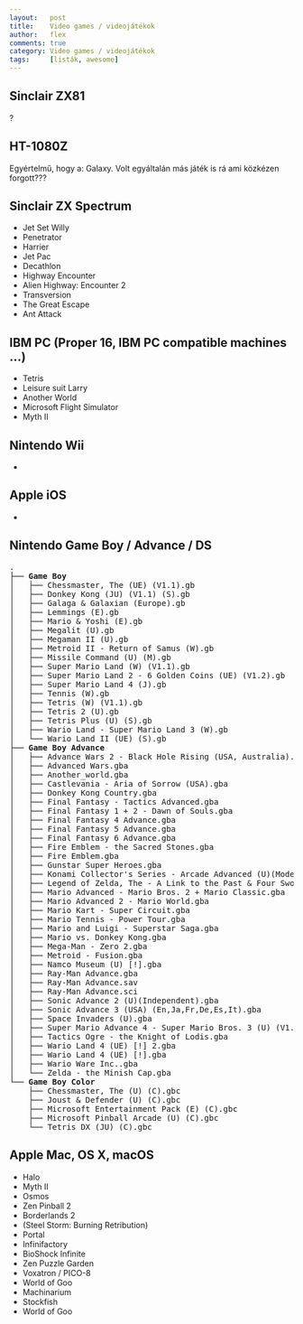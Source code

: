 ```yaml
---
layout:   post
title:    Video games / videojátékok
author:   flex
comments: true
category: Video games / videojátékok
tags:     [listák, awesome]
---
```


## Sinclair ZX81

?

## HT-1080Z

Egyértelmű, hogy a: Galaxy. 
Volt egyáltalán más játék is rá ami közkézen forgott???

## Sinclair ZX Spectrum

* Jet Set Willy
* Penetrator
* Harrier
* Jet Pac
* Decathlon
* Highway Encounter
* Alien Highway: Encounter 2
* Transversion
* The Great Escape
* Ant Attack

## IBM PC (Proper 16, IBM PC compatible machines ...)

* Tetris
* Leisure suit Larry
* Another World
* Microsoft Flight Simulator
* Myth II

## Nintendo Wii

* 

## Apple iOS

* 

## Nintendo Game Boy / Advance / DS

<pre class="terminal">
.
├── <strong>Game Boy</strong>
│   ├── Chessmaster, The (UE) (V1.1).gb
│   ├── Donkey Kong (JU) (V1.1) (S).gb
│   ├── Galaga & Galaxian (Europe).gb
│   ├── Lemmings (E).gb
│   ├── Mario & Yoshi (E).gb
│   ├── Megalit (U).gb
│   ├── Megaman II (U).gb
│   ├── Metroid II - Return of Samus (W).gb
│   ├── Missile Command (U) (M).gb
│   ├── Super Mario Land (W) (V1.1).gb
│   ├── Super Mario Land 2 - 6 Golden Coins (UE) (V1.2).gb
│   ├── Super Mario Land 4 (J).gb
│   ├── Tennis (W).gb
│   ├── Tetris (W) (V1.1).gb
│   ├── Tetris 2 (U).gb
│   ├── Tetris Plus (U) (S).gb
│   ├── Wario Land - Super Mario Land 3 (W).gb
│   └── Wario Land II (UE) (S).gb
├── <strong>Game Boy Advance</strong>
│   ├── Advance Wars 2 - Black Hole Rising (USA, Australia).gba
│   ├── Advanced Wars.gba
│   ├── Another_world.gba
│   ├── Castlevania - Aria of Sorrow (USA).gba
│   ├── Donkey Kong Country.gba
│   ├── Final Fantasy - Tactics Advanced.gba
│   ├── Final Fantasy 1 + 2 - Dawn of Souls.gba
│   ├── Final Fantasy 4 Advance.gba
│   ├── Final Fantasy 5 Advance.gba
│   ├── Final Fantasy 6 Advance.gba
│   ├── Fire Emblem - the Sacred Stones.gba
│   ├── Fire Emblem.gba
│   ├── Gunstar Super Heroes.gba
│   ├── Konami Collector's Series - Arcade Advanced (U)(Mode7).gba
│   ├── Legend of Zelda, The - A Link to the Past & Four Swords (USA, Australia).gba
│   ├── Mario Advanced - Mario Bros. 2 + Mario Classic.gba
│   ├── Mario Advanced 2 - Mario World.gba
│   ├── Mario Kart - Super Circuit.gba
│   ├── Mario Tennis - Power Tour.gba
│   ├── Mario and Luigi - Superstar Saga.gba
│   ├── Mario vs. Donkey Kong.gba
│   ├── Mega-Man - Zero 2.gba
│   ├── Metroid - Fusion.gba
│   ├── Namco Museum (U) [!].gba
│   ├── Ray-Man Advance.gba
│   ├── Ray-Man Advance.sav
│   ├── Ray-Man Advance.sci
│   ├── Sonic Advance 2 (U)(Independent).gba
│   ├── Sonic Advance 3 (USA) (En,Ja,Fr,De,Es,It).gba
│   ├── Space Invaders (U).gba
│   ├── Super Mario Advance 4 - Super Mario Bros. 3 (U) (V1.1).gba
│   ├── Tactics Ogre - the Knight of Lodis.gba
│   ├── Wario Land 4 (UE) [!] 2.gba
│   ├── Wario Land 4 (UE) [!].gba
│   ├── Wario Ware Inc..gba
│   └── Zelda - the Minish Cap.gba
└── <strong>Game Boy Color</strong>
    ├── Chessmaster, The (U) (C).gbc
    ├── Joust & Defender (U) (C).gbc
    ├── Microsoft Entertainment Pack (E) (C).gbc
    ├── Microsoft Pinball Arcade (U) (C).gbc
    └── Tetris DX (JU) (C).gbc
</pre>

## Apple Mac, OS X, macOS

* Halo
* Myth II
* Osmos
* Zen Pinball 2
* Borderlands 2
* (Steel Storm: Burning Retribution)
* Portal
* Infinifactory
* BioShock Infinite
* Zen Puzzle Garden
* Voxatron / PICO-8
* World of Goo
* Machinarium
* Stockfish
* World of Goo